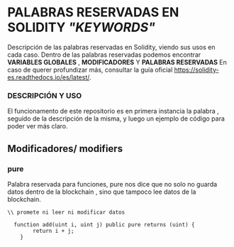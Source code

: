 # PALABRAS RESERVADAS EN SOLIDITY *"KEYWORDS"*
Descripción de las palabras reservadas en Solidity, viendo sus usos en cada caso. 
Dentro de las palabras reservadas podemos encontrar **VARIABLES GLOBALES** , **MODIFICADORES** Y **PALABRAS RESERVADAS**
En caso de querer profundizar más, consultar la guía oficial https://solidity-es.readthedocs.io/es/latest/.

### DESCRIPCIÓN Y USO 
El funcionamento de este repositorio es en primera instancia la palabra , seguido de la descripción de la misma, y luego un ejemplo de código para poder ver más claro.

 ## Modificadores/ modifiers
 
### pure  
Palabra reservada para funciones,  pure nos dice que no solo no guarda datos dentro de la blockchain , sino que tampoco lee datos de la blockchain.

```solidity
\\ promete ni leer ni modificar datos

  function add(uint i, uint j) public pure returns (uint) {
        return i + j;
    }
```



